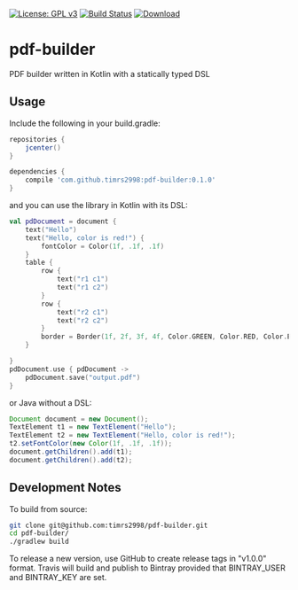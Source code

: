 [![License: GPL v3](https://img.shields.io/badge/License-GPL%20v3-blue.svg)](http://www.gnu.org/licenses/gpl-3.0)
[![Build Status](https://travis-ci.org/timrs2998/pdf-builder.svg?branch=master)](https://travis-ci.org/timrs2998/pdf-builder)
[![Download](https://api.bintray.com/packages/timrs2998/maven/pdf-builder/images/download.svg) ](https://bintray.com/timrs2998/maven/pdf-builder/_latestVersion)

# pdf-builder

PDF builder written in Kotlin with a statically typed DSL

## Usage

Include the following in your build.gradle:

```groovy
repositories {
    jcenter()
}

dependencies {
    compile 'com.github.timrs2998:pdf-builder:0.1.0'
}
```

and you can use the library in Kotlin with its DSL:

```kotlin
val pdDocument = document {
    text("Hello")
    text("Hello, color is red!") {
        fontColor = Color(1f, .1f, .1f)
    }
    table {
        row {
            text("r1 c1")
            text("r1 c2")
        }
        row {
            text("r2 c1")
            text("r2 c2")
        }
        border = Border(1f, 2f, 3f, 4f, Color.GREEN, Color.RED, Color.BLUE, Color.BLACK)
    }

}
pdDocument.use { pdDocument ->
    pdDocument.save("output.pdf")
}
```

or Java without a DSL:

```java
Document document = new Document();
TextElement t1 = new TextElement("Hello");
TextElement t2 = new TextElement("Hello, color is red!");
t2.setFontColor(new Color(1f, .1f, .1f));
document.getChildren().add(t1);
document.getChildren().add(t2);
```

## Development Notes

To build from source:

```bash
git clone git@github.com:timrs2998/pdf-builder.git
cd pdf-builder/
./gradlew build
```

To release a new version, use GitHub to create release tags in "v1.0.0" format.
Travis will build and publish to Bintray provided that BINTRAY_USER and 
BINTRAY_KEY are set.
